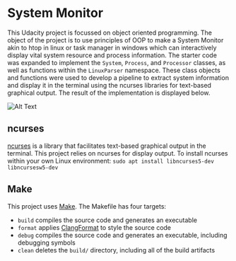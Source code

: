 # System Monitor

This Udacity project is focussed on object oriented programming. The object of the project is to use principles of OOP to make a System Monitor akin to htop in linux or task manager in windows which can interactively display vital system resource and process information. The starter code was expanded to implement the `System`, `Process`, and `Processor` classes, as well as functions within the `LinuxParser` namespace. These class objects and functions were used to develop a pipeline to extract system information and display it in the terminal using the ncurses libraries for text-based graphical output. The result of the implementation is displayed below.

![Alt Text](https://media.giphy.com/media/IRvLVvSXxelCv806Fy/giphy.gif)

## ncurses
[ncurses](https://www.gnu.org/software/ncurses/) is a library that facilitates text-based graphical output in the terminal. This project relies on ncurses for display output. To install ncurses within your own Linux environment: `sudo apt install libncurses5-dev libncursesw5-dev`

## Make
This project uses [Make](https://www.gnu.org/software/make/). The Makefile has four targets:
* `build` compiles the source code and generates an executable
* `format` applies [ClangFormat](https://clang.llvm.org/docs/ClangFormat.html) to style the source code
* `debug` compiles the source code and generates an executable, including debugging symbols
* `clean` deletes the `build/` directory, including all of the build artifacts


